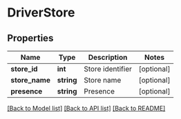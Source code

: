 # DriverStore

## Properties
Name | Type | Description | Notes
------------ | ------------- | ------------- | -------------
**store_id** | **int** | Store identifier | [optional] 
**store_name** | **string** | Store name | [optional] 
**presence** | **string** | Presence | [optional] 

[[Back to Model list]](../README.md#documentation-for-models) [[Back to API list]](../README.md#documentation-for-api-endpoints) [[Back to README]](../README.md)


